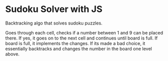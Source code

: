 # Sudoku Solver with JS
Backtracking algo that solves sudoku puzzles.

Goes through each cell, checks if a number between 1 and 9 can be placed there. If yes, it goes on to the next cell and continues until board is full. If board is full, it implements the changes. If its made a bad choice, it essentially backtracks and changes the number in the board one level above.
